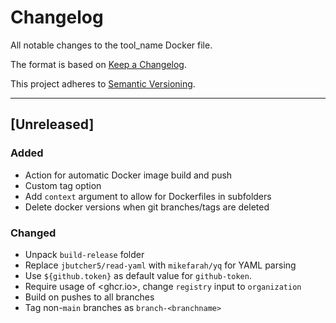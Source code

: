 # Changelog
All notable changes to the tool_name Docker file.

The format is based on [Keep a Changelog](https://keepachangelog.com/en/1.0.0/).

This project adheres to [Semantic Versioning](https://semver.org/spec/v2.0.0.html).

---

## [Unreleased]

### Added
- Action for automatic Docker image build and push
- Custom tag option
- Add `context` argument to allow for Dockerfiles in subfolders
- Delete docker versions when git branches/tags are deleted

### Changed
- Unpack `build-release` folder
- Replace `jbutcher5/read-yaml` with `mikefarah/yq` for YAML parsing
- Use `${github.token}` as default value for `github-token`.
- Require usage of <ghcr.io>, change `registry` input to `organization`
- Build on pushes to all branches
- Tag non-`main` branches as `branch-<branchname>`
